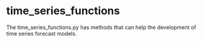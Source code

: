 # time_series_functions
The time_series_functions.py has methods that can help the development of time series forecast models.  
